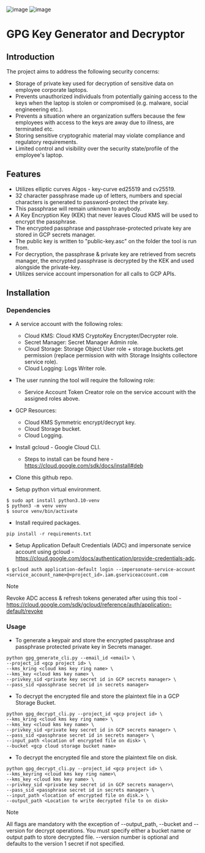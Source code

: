 ![image](https://img.shields.io/badge/Python-FFD43B?style=for-the-badge&logo=python&logoColor=blue)
![image](https://img.shields.io/badge/Google_Cloud-4285F4?style=for-the-badge&logo=google-cloud&logoColor=white)

# GPG Key Generator and Decryptor

## Introduction
The project aims to address the following security concerns:
- Storage of private key used for decryption of sensitive data on employee corporate laptops.
- Prevents unauthorized individuals from potentially gaining access to the keys when the laptop is stolen or compromised (e.g. malware, social engineeering etc.).
- Prevents a situation where an organization suffers because the few employees with access to the keys are away due to illness, are terminated etc.
- Storing sensitive cryptograhic material may violate compliance and regulatory requirements.
- Limited control and visibility over the security state/profile of the employee's laptop.

## Features
- Utilizes elliptic curves Algos - key-curve ed25519 and cv25519.
- 32 character passphrase made up of letters, numbers and special characters is generated to password-protect the private key.
- This passphrase will remain unknown to anybody. 
- A Key Encryption Key (KEK) that never leaves Cloud KMS will be used to encrypt the passphrase.
- The encrypted passphrase and passphrase-protected private key are stored in GCP secrets manager.
- The public key is written to "public-key.asc" on the folder the tool is run from.
- For decryption, the passphrase & private key are retrieved from secrets manager, the encrypted passphrase is decrypted by the KEK and used alongside the private-key.
- Utilizes service account impersonation for all calls to GCP APIs.

## Installation

### Dependencies
 - A service account with the following roles:
    - Cloud KMS: Cloud KMS CryptoKey Encrypter/Decrypter role.
    - Secret Manager: Secret Manager Admin role.
    - Cloud Storage: Storage Object User role + storage.buckets.get permission (replace permission with with Storage Insights collectore service role).
    - Cloud Logging: Logs Writer role.

- The user running the tool will require the following role:
    - Service Account Token Creator role on the service account with the assigned roles above.

- GCP Resources:
    - Cloud KMS Symmetric encrypt/decrypt key.
    - Cloud Storage bucket. 
    - Cloud Logging.

- Install gcloud - Google Cloud CLI.
    - Steps to install can be found here - https://cloud.google.com/sdk/docs/install#deb

- Clone this github repo.

- Setup python virtual environment. 

```
$ sudo apt install python3.10-venv
$ python3 -m venv venv
$ source venv/bin/activate
```

- Install required packages.

```
pip install -r requirements.txt
```

- Setup Application Default Credentials (ADC) and impersonate service account using gcloud - https://cloud.google.com/docs/authentication/provide-credentials-adc.

```
$ gcloud auth application-default login --impersonate-service-account <service_account_name>@<project_id>.iam.gserviceaccount.com
```
> [!NOTE]  
>
> Revoke ADC access & refresh tokens generated after using this tool - https://cloud.google.com/sdk/gcloud/reference/auth/application-default/revoke 

### Usage
 - To generate a keypair and store the encrypted passphrase and passphrase protected private key in Secrets manager.

```
python gpg_generate_cli.py --email_id <email> \
--project_id <gcp project id> \
--kms_kring <cloud kms key ring name> \
--kms_key <cloud kms key name> \
--privkey_sid <private key secret id in GCP secrets manager> \
--pass_sid <passphrase secret id in secrets manager>
```

 - To decrypt the encrypted file and store the plaintext file in a GCP Storage Bucket.

 ```
 python gpg_decrypt_cli.py --project_id <gcp project id> \
 --kms_kring <cloud kms key ring name> \
 --kms_key <cloud kms key name> \
 --privkey_sid <private key secret id in GCP secrets manager> \
 --pass_sid <passphrase secret id in secrets manager> \
 --input_path <location of encrypted file on disk> \
 --bucket <gcp cloud storage bucket name>
 ```

- To decrypt the encrypted file and store the plaintext file on disk.

 ```
 python gpg_decrypt_cli.py --project_id <gcp project id> \
 --kms_keyring <cloud kms key ring name>\
 --kms_key <cloud kms key name> \
 --privkey_sid <private key secret id in GCP secrets manager>\
 --pass_sid <passphrase secret id in secrets manager> \
 --input_path <location of encrypted file on disk.> \
 --output_path <Location to write decrypted file to on disk>
 ```

> [!NOTE] 
>
> All flags are mandatory with the exception of --output_path, --bucket and --version for decrypt operations. 
> You must specify either a bucket name or output path to store decrypted file.
> --version number is optional and defaults to the version 1 secret if not specified.